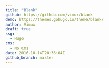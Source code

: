 ```yaml
---
title: "Blank"
github: https://github.com/vimux/blank
demo: https://themes.gohugo.io/theme/blank/
author: Vimux
draft: true
ssg:
  - Hugo
cms:
  - No Cms
date: 2016-10-14T20:36:04Z
github_branch: master
---
```

